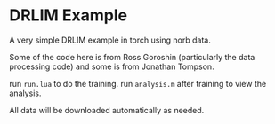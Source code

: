 DRLIM Example
===============

A very simple DRLIM example in torch using norb data.

Some of the code here is from Ross Goroshin (particularly the data processing code) and some is from Jonathan Tompson.

run ```run.lua``` to do the training.
run ```analysis.m``` after training to view the analysis.

All data will be downloaded automatically as needed.

